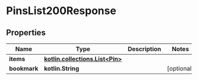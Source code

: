 
# PinsList200Response

## Properties
Name | Type | Description | Notes
------------ | ------------- | ------------- | -------------
**items** | [**kotlin.collections.List&lt;Pin&gt;**](Pin.md) |  | 
**bookmark** | **kotlin.String** |  |  [optional]



